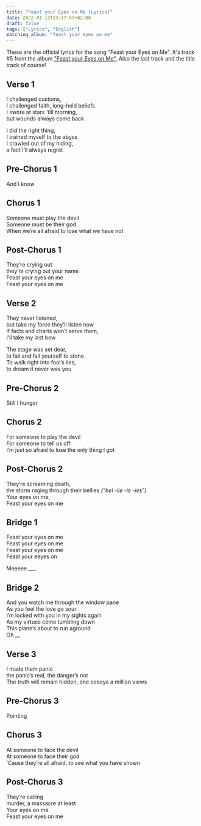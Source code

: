 ```yaml
---
title: "Feast your Eyes on Me (Lyrics)"
date: 2022-01-13T23:37:57+02:00
draft: false
tags: ["Lyrics", "English"]
matching_album: "feast your eyes on me"
---
```


These are the official lyrics for the song "Feast your Eyes on Me". It's track #5 from the album ["Feast your Eyes on Me"](/albums/feast-your-eyes-on-me). Also the last track and the title track of course! 

## Verse 1
I challenged customs,  
I challenged faith, long-held beliefs  
I swore at stars ‘till morning,  
but wounds always come back

I did the right thing,  
I trained myself to the abyss  
I crawled out of my hiding,  
a fact I’ll always regret

## Pre-Chorus 1
And I know

## Chorus 1
Someone must play the devil  
Someone must be their god  
When we’re all afraid to lose what we have not

## Post-Chorus 1
They’re crying out  
they’re crying out your name  
Feast your eyes on me  
Feast your eyes on me

## Verse 2
They never listened,  
but take my force they’ll listen now  
If facts and charts won’t serve them,  
I’ll take my last bow

The stage was set dear,  
to fail and fail yourself to stone  
To walk right into fool’s lies,  
to dream it never was you

## Pre-Chorus 2
Still I hunger

## Chorus 2
For someone to play the devil  
For someone to tell us off  
I’m just so afraid to lose the only thing I got

## Post-Chorus 2
They’re screaming death,  
the storm raging through their bellies _(“bel -lie -ie -ies”)_  
Your eyes on me,  
Feast your eyes on me

## Bridge 1
Feast your eyes on me    
Feast your eyes on me  
Feast your eyes on me  
Feast your eeyes on

Meeeee ___

## Bridge 2
And you watch me through the window pane  
As you feel the love go sour  
I’m locked with you in my sights again  
As my virtues come tumbling down  
This plane’s about to run aground  
Oh __

## Verse 3
I made them panic  
the panic’s real, the danger’s not  
The truth will remain hidden, 
one eeeeye a million views  

## Pre-Chorus 3
Pointing

## Chorus 3
At someone to face the devil  
At someone to face their god  
‘Cause they’re all afraid, to see what you have shown

## Post-Chorus 3
They’re calling  
murder, a massacre at least  
Your eyes on me  
Feast your eyes on me